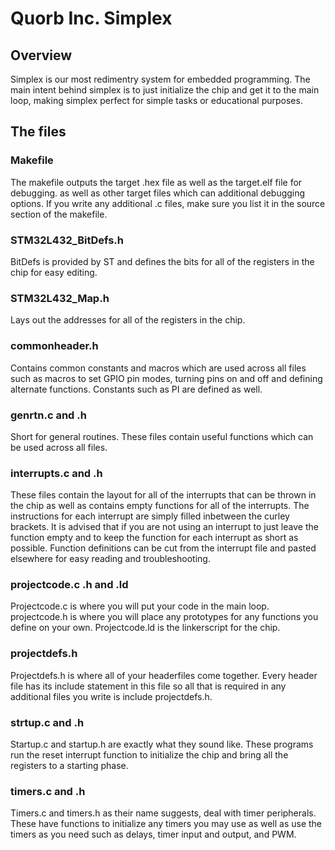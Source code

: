 # Quorb Inc. Simplex

## Overview
Simplex is our most redimentry system for embedded programming.  The main intent behind simplex is to just initialize the chip and get it to the main loop, making simplex perfect for simple tasks or educational purposes.

## The files

### Makefile
The makefile outputs the target .hex file as well as the target.elf file for debugging.  as well as other target files which can additional debugging options.  If you write any additional .c files, make sure you list it in the source section of the makefile.

### STM32L432_BitDefs.h
BitDefs is provided by ST and defines the bits for all of the registers in the chip for easy editing.  

### STM32L432_Map.h
Lays out the addresses for all of the registers in the chip.

### commonheader.h
Contains common constants and macros which are used across all files such as macros to set GPIO pin modes, turning pins on and off and defining alternate functions.  Constants such as PI are defined as well.

### genrtn.c and .h
Short for general routines.  These files contain useful functions which can be used across all files.

### interrupts.c and .h
These files contain the layout for all of the interrupts that can be thrown in the chip as well as contains empty functions for all of the interrupts.  The instructions for each interrupt are simply filled inbetween the curley brackets.  It is advised that if you are not using an interrupt to just leave the function empty and to keep the function for each interrupt as short as possible.  Function definitions can be cut from the interrupt file and pasted elsewhere for easy reading and troubleshooting.

### projectcode.c .h and .ld
Projectcode.c is where you will put your code in the main loop.  projectcode.h is where you will place any prototypes for any functions you define on your own.  Projectcode.ld is the linkerscript for the chip.

### projectdefs.h
Projectdefs.h is where all of your headerfiles come together.  Every header file has its include statement in this file so all that is required in any additional files you write is include projectdefs.h.

### strtup.c and .h
Startup.c and startup.h are exactly what they sound like.  These programs run the reset interrupt function to initialize the chip and bring all the registers to a starting phase.

### timers.c and .h
Timers.c and timers.h as their name suggests, deal with timer peripherals.  These have functions to initialize any timers you may use as well as use the timers as you need such as delays, timer input and output, and PWM.
